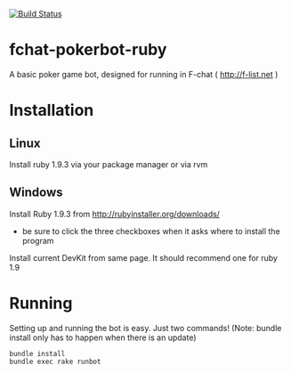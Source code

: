 [![Build Status](https://secure.travis-ci.org/jippen/libfchat-ruby.png?branch=master)](http://travis-ci.org/jippen/libfchat-ruby)

fchat-pokerbot-ruby
=============

A basic poker game bot, designed for running in F-chat ( http://f-list.net )

Installation
============

Linux
-----
Install ruby 1.9.3 via your package manager or via rvm

Windows
-------

Install Ruby 1.9.3 from http://rubyinstaller.org/downloads/
* be sure to click the three checkboxes when it asks where to install the program

Install current DevKit from same page. It should recommend one for ruby 1.9


Running
=======
Setting up and running the bot is easy. Just two commands! (Note: bundle install only has to happen when there is an update)

    bundle install
    bundle exec rake runbot
